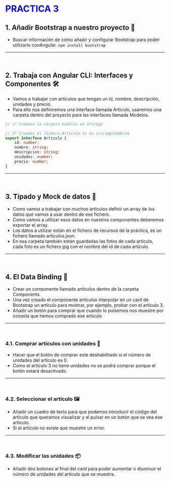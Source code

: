 # <span style="color: blue;">PRACTICA 3</span>

## 1. Añadir Bootstrap a nuestro proyecto 🎨
- Buscar información de cómo añadir y configurar Bootstrap para poder utilizarlo conAngular.
`npm install bootstrap`

---
<br>

## 2. Trabaja con Angular CLI: Interfaces y Componentes 🛠️
- Vamos a trabajar con artículos que tengan un id, nombre, descripción, unidades y precio.
- Para ello nos definiremos una interface llamada Articulo, usaremos una carpeta dentro del proyecto para las interfaces llamada Modelos.
```typescript
// 1º Creamos la carpeta modelos en src/app

// 2º Creamos el fichero Articulo.ts en src/app/modelos
export interface Articulo {
    id: number;
    nombre: string;
    descripcion: string;
    unidades: number;
    precio: number;
}
```

---
<br>

## 3. Tipado y Mock de datos 📝
- Como vamos a trabajar con muchos artículos definir un array de los datos que vamos a usar dentro de ese fichero.
- Como vamos a utilizar esos datos en nuestros componentes deberemos exportar el array.
- Los datos a utilizar están en el fichero de recursos de la práctica, es un fichero llamado articulos.json.
- En esa carpeta también están guardadas las fotos de cada artículo, cada foto es un fichero jpg con el nombre del id de cada artículo.

---
<br>

## 4. El Data Binding 📡
- Crear un componente llamado artículos dentro de la carpeta Components.
- Una vez creado el componente artículos interpolar en un card de Bootstrap un artículo para mostrar, por ejemplo, probar con el artículo 3.
- Añadir un botón para comprar que cuando lo pulsemos nos muestre por consola que hemos comprado ese articulo

---
<br>

### 4.1. Comprar artículos con unidades 🛒
- Hacer que el botón de comprar este deshabilitado si el número de unidades del artículo es 0. 
- Como el artículo 3 no tiene unidades no se podrá comprar porque el botón estará desactivado.

---
<br>

### 4.2. Seleccionar el artículo 🖼️
- Añadir un cuadro de texto para que podamos introducir el código del artículo que queramos visualizar y al pulsar en un botón que se vea ese artículo. 
- Si el artículo no existe que muestre un error.

---
<br>

### 4.3. Modificar las unidades 📦
- Añadir dos botones al final del card para poder aumentar o disminuir el número de unidades del artículo que se muestra.